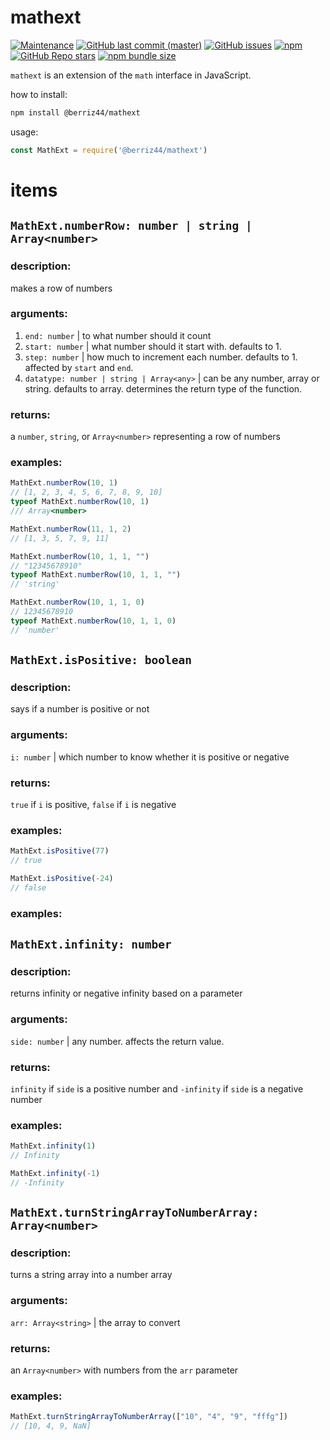 # mathext

[![Maintenance](https://img.shields.io/badge/Maintained%3F-yes-green.svg)](https://github.com/the-one-with-raspberry/mathext)
[![GitHub last commit (master)](https://img.shields.io/github/last-commit/the-one-with-raspberry/mathext/master)](https://github.com/the-one-with-raspberry/mathext/tree/master)
[![GitHub issues](https://img.shields.io/github/issues/the-one-with-raspberry/mathext)](https://github.com/the-one-with-raspberry/mathext/issues)
[![npm](https://img.shields.io/npm/v/%40berriz44%2Fmathext)](https://www.npmjs.com/package/@berriz44/mathext)
[![GitHub Repo stars](https://img.shields.io/github/stars/the-one-with-raspberry/mathext)](https://github.com/the-one-with-raspberry/mathext)
[![npm bundle size](https://img.shields.io/bundlephobia/minzip/%40berriz44%2Fmathext)](https://bundlephobia.com/package/@berriz44/mathext@1.0.3)


`mathext` is an extension of the `math` interface in JavaScript.

how to install:

```bash
npm install @berriz44/mathext
```

usage:

```js
const MathExt = require('@berriz44/mathext')
```

# items

## `MathExt.numberRow: number | string | Array<number>`

### description:

makes a row of numbers

### arguments:

1. `end: number` | to what number should it count
2. `start: number` | what number should it start with. defaults to 1.
3. `step: number` | how much to increment each number. defaults to 1. affected by `start` and `end`.
4. `datatype: number | string | Array<any>` | can be any number, array or string. defaults to array. determines the return type of the function.

### returns:

a `number`, `string`, or `Array<number>` representing a row of numbers

### examples:

```js
MathExt.numberRow(10, 1)
// [1, 2, 3, 4, 5, 6, 7, 8, 9, 10]
typeof MathExt.numberRow(10, 1)
/// Array<number>
```

```js
MathExt.numberRow(11, 1, 2)
// [1, 3, 5, 7, 9, 11]
```

```js
MathExt.numberRow(10, 1, 1, "")
// "12345678910"
typeof MathExt.numberRow(10, 1, 1, "")
// 'string'
```

```js
MathExt.numberRow(10, 1, 1, 0)
// 12345678910
typeof MathExt.numberRow(10, 1, 1, 0)
// 'number'
```

## `MathExt.isPositive: boolean`

### description:

says if a number is positive or not

### arguments:

`i: number` | which number to know whether it is positive or negative

### returns:

`true` if `i` is positive, `false` if `i` is negative

### examples:

```js
MathExt.isPositive(77)
// true
```

```js
MathExt.isPositive(-24)
// false
```

### examples:

## `MathExt.infinity: number`

### description:

returns infinity or negative infinity based on a parameter

### arguments:

`side: number` | any number. affects the return value.

### returns:

`infinity` if `side` is a positive number and `-infinity` if `side` is a negative number

### examples:

```js
MathExt.infinity(1)
// Infinity
```

```js
MathExt.infinity(-1)
// -Infinity
```

## `MathExt.turnStringArrayToNumberArray: Array<number>`

### description:

turns a string array into a number array

### arguments:

`arr: Array<string>` | the array to convert

### returns:

an `Array<number>` with numbers from the `arr` parameter

### examples:

```js
MathExt.turnStringArrayToNumberArray(["10", "4", "9", "fffg"])
// [10, 4, 9, NaN]
```